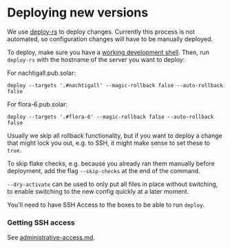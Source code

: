 # Deploying new versions

We use [deploy-rs](https://github.com/serokell/deploy-rs) to deploy changes.
Currently this process is not automated, so configuration changes will have to
be manually deployed.

To deploy, make sure you have a [working development shell](./development-shell.md).
Then, run `deploy-rs` with the hostname of the server you want to deploy:

For nachtigall.pub.solar:
```
deploy --targets '.#nachtigall' --magic-rollback false --auto-rollback false
```

For flora-6.pub.solar:
```
deploy --targets '.#flora-6' --magic-rollback false --auto-rollback false
```

Usually we skip all rollback functionality, but if you want to deploy a change
that might lock you out, e.g. to SSH, it might make sense to set these to `true`.

To skip flake checks, e.g. because you already ran them manually before
deployment, add the flag `--skip-checks` at the end of the command.

`--dry-activate` can be used to only put all files in place without switching,
to enable switching to the new config quickly at a later moment.

You'll need to have SSH Access to the boxes to be able to run `deploy`.

### Getting SSH access
See [administrative-access.md](./administrative-access.md).
